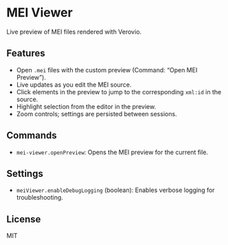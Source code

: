 # MEI Viewer

Live preview of MEI files rendered with Verovio.

## Features

- Open `.mei` files with the custom preview (Command: “Open MEI Preview”).
- Live updates as you edit the MEI source.
- Click elements in the preview to jump to the corresponding `xml:id` in the source.
- Highlight selection from the editor in the preview.
- Zoom controls; settings are persisted between sessions.

## Commands

- `mei-viewer.openPreview`: Opens the MEI preview for the current file.

## Settings

- `meiViewer.enableDebugLogging` (boolean): Enables verbose logging for troubleshooting.

## License

MIT
